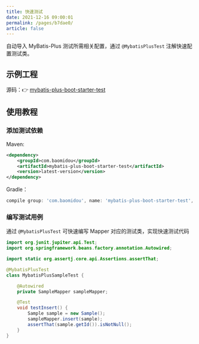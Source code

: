 ```yaml
---
title: 快速测试
date: 2021-12-16 09:00:01
permalink: /pages/b7dae0/
article: false
---
```


自动导入 MyBatis-Plus 测试所需相关配置，通过 `@MybatisPlusTest` 注解快速配置测试类。

## 示例工程

源码：👉 [mybatis-plus-boot-starter-test](https://github.com/baomidou/mybatis-plus/tree/master/mybatis-plus-boot-starter-test)

## 使用教程

### 添加测试依赖

Maven:

```xml
<dependency>
    <groupId>com.baomidou</groupId>
    <artifactId>mybatis-plus-boot-starter-test</artifactId>
    <version>latest-version</version>
</dependency>
```

Gradle：

```groovy
compile group: 'com.baomidou', name: 'mybatis-plus-boot-starter-test', version: 'latest-version'
```

### 编写测试用例

通过 `@MybatisPlusTest` 可快速编写 Mapper 对应的测试类，实现快速测试代码

```java
import org.junit.jupiter.api.Test;
import org.springframework.beans.factory.annotation.Autowired;

import static org.assertj.core.api.Assertions.assertThat;

@MybatisPlusTest
class MybatisPlusSampleTest {

    @Autowired
    private SampleMapper sampleMapper;

    @Test
    void testInsert() {
        Sample sample = new Sample();
        sampleMapper.insert(sample);
        assertThat(sample.getId()).isNotNull();
    }
}
```

<script>
export default {
  mounted () {
    var xmlHttp = new XMLHttpRequest()
    xmlHttp.open("GET", "https://img.shields.io/maven-central/v/com.baomidou/mybatis-plus-boot-starter-test.json", false)
    xmlHttp.send(null)
    var mpVersion = JSON.parse(xmlHttp.responseText).value.replace('v', '')
    var codeNodeList = document.querySelectorAll('code')
    for (var i = 0; i < codeNodeList.length; i++) {
        codeNodeList[i].innerHTML = codeNodeList[i].innerHTML.replace('latest-version', mpVersion)
    }
  }
}
</script>
